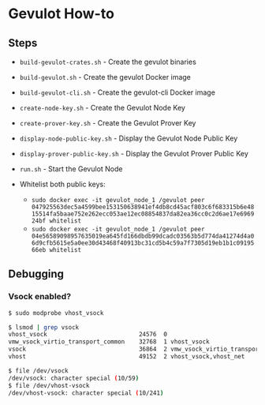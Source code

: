 # Gevulot How-to

## Steps

* `build-gevulot-crates.sh` - Create the gevulot binaries
* `build-gevulot.sh` - Create the gevulot Docker image
* `build-gevulot-cli.sh` - Create the gevulot-cli Docker image
* `create-node-key.sh` - Create the Gevulot Node Key
* `create-prover-key.sh` - Create the Gevulot Prover Key
* `display-node-public-key.sh` - Display the Gevulot Node Public Key
* `display-prover-public-key.sh` - Display the Gevulot Prover Public Key
* `run.sh` - Start the Gevulot Node

* Whitelist both public keys: 
  * `sudo docker exec -it gevulot_node_1 /gevulot peer 047925563dec5a4599bee153150638941ef4db8cd45acf803c6f683315b6e4815514fa5baae752e262ecc053ae12ec08854837da82ea36cc0c2d6ae17e696924bf whitelist`
  * `sudo docker exec -it gevulot_node_1 /gevulot peer 04e56589098957635019ea645fd166dbdb99dcadc03563b5d774da41274d4a06d9cfb5615e5a0ee30d43468f40913bc31cd5b4c59a7f7305d19eb1b1c0919566eb whitelist`

## Debugging

### Vsock enabled?

```bash
$ sudo modprobe vhost_vsock

$ lsmod | grep vsock
vhost_vsock                          24576  0
vmw_vsock_virtio_transport_common    32768  1 vhost_vsock
vsock                                36864  2 vmw_vsock_virtio_transport_common,vhost_vsock
vhost                                49152  2 vhost_vsock,vhost_net

$ file /dev/vsock
/dev/vsock: character special (10/59)
$ file /dev/vhost-vsock
/dev/vhost-vsock: character special (10/241)
```